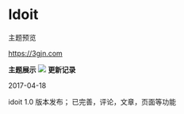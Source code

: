 # Idoit

主题预览

https://3gjn.com

**主题展示**
<img src="http://notend.b0.upaiyun.com/usr/uploads/2017/04/358748876.jpg"/>
**更新记录**

2017-04-18

idoit 1.0 版本发布；
已完善，评论，文章，页面等功能
